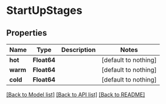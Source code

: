 # StartUpStages


## Properties
Name | Type | Description | Notes
------------ | ------------- | ------------- | -------------
**hot** | **Float64** |  | [default to nothing]
**warm** | **Float64** |  | [default to nothing]
**cold** | **Float64** |  | [default to nothing]


[[Back to Model list]](../README.md#models) [[Back to API list]](../README.md#api-endpoints) [[Back to README]](../README.md)


